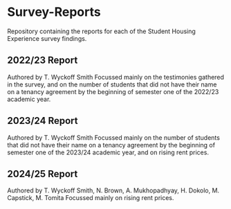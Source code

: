 # Survey-Reports
Repository containing the reports for each of the Student Housing Experience survey findings.

## 2022/23 Report
Authored by T. Wyckoff Smith
Focussed mainly on the testimonies gathered in the survey, and on the number of students that did not have their name on a tenancy agreement by the beginning of semester one of the 2022/23 academic year.

## 2023/24 Report
Authored by T. Wyckoff Smith
Focussed mainly on the number of students that did not have their name on a tenancy agreement by the beginning of semester one of the 2023/24 academic year, and on rising rent prices.

## 2024/25 Report
Authored by T. Wyckoff Smith, N. Brown, A. Mukhopadhyay, H. Dokolo, M. Capstick, M. Tomita
Focussed mainly on rising rent prices.
